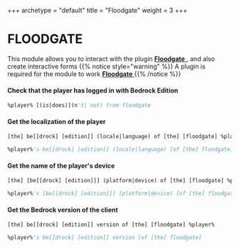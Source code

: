 +++
archetype = "default"
title = "Floodgate"
weight = 3
+++
# FLOODGATE

This module allows you to interact with the plugin [**Floodgate** <i class="fas fa-link"></i>](https://github.com/GeyserMC/Floodgate), and also create interactive forms
{{% notice style="warning" %}}
A plugin is required for the module to work [**Floodgate** <i class="fas fa-link"></i>](https://github.com/GeyserMC/Floodgate)
{{% /notice %}}

#### Check that the player has logged in with Bedrock Edition
```vb
%player% [(is|does)](n't| not) from floodgate
```
#### Get the localization of the player
```vb
[the] be[[drock] [edition]] (locale|language) of [the] [floodgate] %player%           
```
```vb
%player%'s be[[drock] [edition]] (locale|language) [of [the] floodgate]
```
#### Get the name of the player's device
```vb
[the] [be[[drock] [edition]]] (platform|device) of [the] [floodgate] %player%
```
```vb
%player%'s [be[[drock] [edition]]] (platform|device) [of [the] floodgate]
```
#### Get the Bedrock version of the client
```vb
[the] be[[drock] [edition]] version of [the] [floodgate] %player%
```
```vb
%player%'s be[[drock] [edition]] version [of [the] floodgate]
```